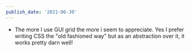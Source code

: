 ```yaml
---
publish_date: '2021-06-30'
---
```


- The more I use GUI grid the more i seem to appreciate. Yes I prefer writing CSS the "old fashioned way" but as an abstraction over it, it works pretty darn well!
